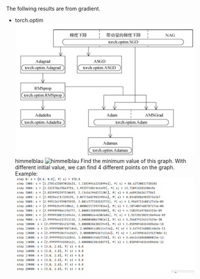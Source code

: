 The follwing results are from gradient.
- torch.optim
![image](assets/optim.png)
himmelblau
![himmelblau](assets/himmelblau.png)
Find the minimum value of this graph.
With different initial value, we can find 4 different points on the graph.
Example:
![result](assets/resultH.png)